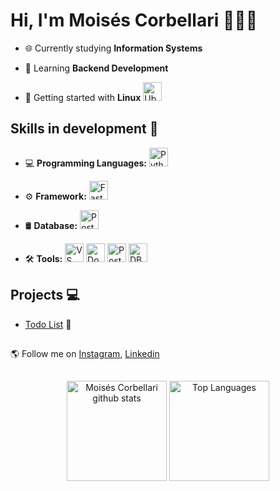 # Hi, I'm Moisés Corbellari 👨🏾‍💻
- 🌐 Currently studying **Information Systems**

- 🧠 Learning **Backend Development**

- 🐧 Getting started with **Linux**
  <img src="https://skillicons.dev/icons?i=ubuntu" alt="Ubuntu" height="30"/>

## Skills in development 🚧

- 💻 **Programming Languages:**
  <img src="https://skillicons.dev/icons?i=python" alt="Python" height="30"/>

- ⚙️ **Framework:**
  <img src="https://skillicons.dev/icons?i=fastapi" alt="FastApi" height="30"/>

- 🛢️ **Database:**
  <img src="https://skillicons.dev/icons?i=postgresql" alt="PostgreSQL" height="30"/>

- 🛠️ **Tools:**
  <img src="https://skillicons.dev/icons?i=vscode" alt="VS Code" height="30"/>
  <img src="https://skillicons.dev/icons?i=docker" alt="Docker" height="30"/>
  <img src="https://skillicons.dev/icons?i=postman" alt="Postman" height="30"/>
  <img src="https://cdn.jsdelivr.net/gh/devicons/devicon@latest/icons/dbeaver/dbeaver-original.svg" alt="DBeaver" height="30"/>

## Projects 💻
- [Todo List](https://github.com/MoisesCorbellari/Todo_List) 📝

##
🌎 Follow me on [Instagram], [Linkedin]

##
<div align="center">
  <img height="160em" src="https://github-readme-stats.vercel.app/api?username=MoisesCorbellari&theme=omni&show_icons=true&count_private=true&hide_border=false&include_all_commits=true" alt="Moisés Corbellari github stats"/>
  <img height="160em" src="https://github-readme-stats.vercel.app/api/top-langs/?username=MoisesCorbellari&layout=compact&hide_border=false&title_color=ff79c6&text_color=ff79c6&bg_color=282a36" alt="Top Languages"/>
</div>

[Instagram]: https://www.instagram.com/moises_corbellari/
[Linkedin]: https://www.linkedin.com/in/moises-corbellari-5187231b3/
